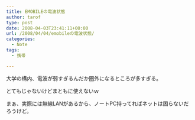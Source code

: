 ```yaml
---
title: EMOBILEの電波状態
author: tarof
type: post
date: 2008-04-03T23:41:11+00:00
url: /2008/04/04/emobileの電波状態/
categories:
  - Note
tags:
  - 携帯

---
```

大学の構内、電波が弱すぎるんだか圏外になるところが多すぎる。
  
とてもじゃないけどまともに使えないｗ

まぁ、実際には無線LANがあるから、ノートPC持ってればネットは困らないだろうけど。